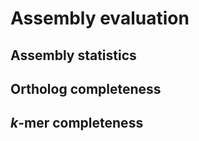 # Assembly evaluation

## Assembly statistics



## Ortholog completeness



## *k*-mer completeness
